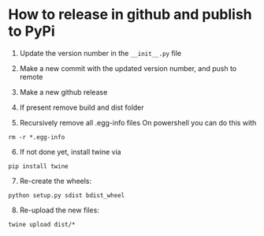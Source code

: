 # How to release in github and publish to PyPi

1) Update the version number in the `__init__.py` file

2) Make a new commit with the updated version number,
and push to remote

3) Make a new github release
 
4) If present remove build and dist folder

5) Recursively remove all .egg-info files
On powershell you can do this with
```
rm -r *.egg-info
```
6) If not done yet, install twine via
```
pip install twine
```
7) Re-create the wheels:
```
python setup.py sdist bdist_wheel
```
8) Re-upload the new files:
```
twine upload dist/*
```
